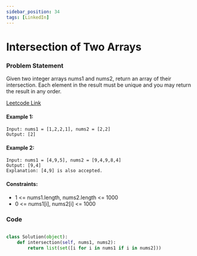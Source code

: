 ```yaml
---
sidebar_position: 34
tags: [LinkedIn]
---
```


# Intersection of Two Arrays

### Problem Statement

Given two integer arrays nums1 and nums2, return an array of their intersection. Each element in the result must be unique and you may return the result in any order.

[Leetcode Link](https://leetcode.com/problems/intersection-of-two-arrays/)

#### Example 1:

```
Input: nums1 = [1,2,2,1], nums2 = [2,2]
Output: [2]
```

#### Example 2:

```
Input: nums1 = [4,9,5], nums2 = [9,4,9,8,4]
Output: [9,4]
Explanation: [4,9] is also accepted.
```

#### Constraints:

- 1 <= nums1.length, nums2.length <= 1000
- 0 <= nums1[i], nums2[i] <= 1000

### Code

```python title="Python Code"

class Solution(object):
    def intersection(self, nums1, nums2):
        return list(set([i for i in nums1 if i in nums2]))
```

